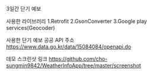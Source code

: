 3일간 단기 예보

사용한 라이브러리
1.Retrofit 2.GsonConverter 3.Google play services(Geocoder)

사용한 단기 예보 공공 API 주소
https://www.data.go.kr/data/15084084/openapi.do

데모 스크린샷 링크
https://github.com/cho-sungmin9842/WeatherInfoApp/tree/master/screenshot
